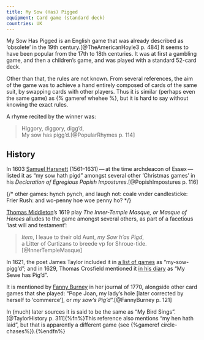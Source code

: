 ```yaml
---
title: My Sow (Has) Pigged
equipment: Card game (standard deck)
countries: UK
---
```


<p class="lead">
<span class="aka">My Sow Has Pigged</span> is an English game that was already described as ‘obsolete’ in the 19th century.[@TheAmericanHoyle3 p. 484] It seems to have been popular from the 17th to 18th centuries.  It was at first a gambling game, and then a children’s game, and was played with a standard 52-card deck.
</p>

Other than that, the rules are not known. From several references, the aim of the game was to achieve a hand entirely composed of cards of the same suit, by swapping cards with other players. Thus it is similar (perhaps even the same game) as {% gameref whehee %}, but it is hard to say without knowing the exact rules.

A rhyme recited by the winner was:

<blockquote class="blockquote">
Higgory, diggory, digg’d,<br/>
My sow has pigg’d.[@PopularRhymes p. 114]
</blockquote>

## History

In 1603 [Samuel Harsnett](https://en.wikipedia.org/wiki/Samuel_Harsnett) (1561–1631) — at the time archdeacon of Essex — listed it as “my sow hath pigd” amongst several other ‘Christmas games’ in his <cite>Declaration of Egregious Popish Impostures</cite>.[@PopishImpostures p. 116]

{/*
other games:
hynch pynch, and laugh not: coale vnder candlesticke: Frier Rush: and wo-penny hoe
woe penny ho?
*/}

[Thomas Middleton](https://en.wikipedia.org/wiki/Thomas_Middleton)’s 1619 play <cite>The Inner-Temple Masque, or Masque of Heroes</cite> alludes to the game amongst several others, as part of a facetious ‘last will and testament’:

> <i>Item</i>, I leaue to their old Aunt, <i>my Sow h’as Pigd</i>,<br/>a Litter of Curtizans to breede vp for Shroue-tide.[@InnerTempleMasque]

In 1621, the poet James Taylor included it in [a list of games](/articles/lists/john-taylor/) as “my-sow-pigg’d”; and in 1629, Thomas Crosfield mentioned it [in his diary](/articles/lists/thomas-crosfield/) as “My Sewe has Pig’d”.

It is mentioned by [Fanny Burney](https://en.wikipedia.org/wiki/Frances_Burney) in her journal of 1770, alongside other card games that she played: “Pope Joan, my lady’s hole [later corrected by herself to ‘commerce’], or <i>my sow’s Pig’d</i>”.[@FannyBurney p. 121]

In (much) later sources it is said to be the same as “<span class="aka">My Bird Sings</span>”.[@TaylorHistory p.  311]{%fn%}This reference also mentions “my hen hath laid”, but that is apparently a different game (see {%gameref circle-chases%}).{%endfn%}
